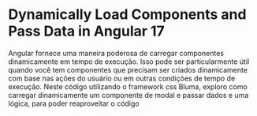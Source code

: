 # Dynamically Load Components and Pass Data in Angular 17

Angular fornece uma maneira poderosa de carregar componentes dinamicamente em tempo de execução. Isso pode ser particularmente útil quando você tem componentes que precisam ser criados dinamicamente com base nas ações do usuário ou em outras condições de tempo de execução. Neste código utilizando o framework css Bluma, exploro como carregar dinamicamente um componente de modal e passar dados e uma lógica, para poder reaproveitar o código